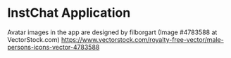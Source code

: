 # InstChat Application

Avatar images in the app are designed by filborgart (Image #4783588 at VectorStock.com)
https://www.vectorstock.com/royalty-free-vector/male-persons-icons-vector-4783588
